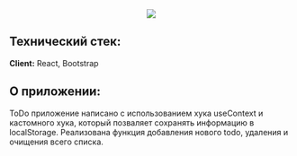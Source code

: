 <div align="center">
  <img src="https://user-images.githubusercontent.com/73392762/183094597-ce374595-ce9c-464f-9822-9db8b2288917.png"/>
</div>

<div>
<h2> Технический стек: </h2>

**Client:** React, Bootstrap
  
<h2> О приложении: </h2>
 ToDo приложение написано с использованием хука useContext и кастомного хука, который позваляет сохранять информацию в localStorage. Реализована функция добавления нового todo, удаления и очищения всего списка.
 
</div>


